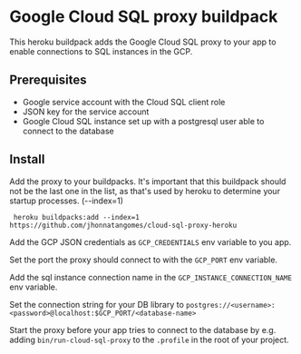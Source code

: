 # Google Cloud SQL proxy buildpack

This heroku buildpack adds the Google Cloud SQL proxy to your app to enable
connections to SQL instances in the GCP.

## Prerequisites

- Google service account with the Cloud SQL client role
- JSON key for the service account
- Google Cloud SQL instance set up with a postgresql user able to connect
  to the database

## Install

Add the proxy to your buildpacks. It's important that this buildpack should
not be the last one in the list, as that's used by heroku to determine your
startup processes. (--index=1)

     heroku buildpacks:add --index=1 https://github.com/jhonnatangomes/cloud-sql-proxy-heroku

Add the GCP JSON credentials as `GCP_CREDENTIALS` env variable to you app.

Set the port the proxy should connect to with the `GCP_PORT` env
variable.

Add the sql instance connection name in the `GCP_INSTANCE_CONNECTION_NAME` env variable.

Set the connection string for your DB library to
`postgres://<username>:<password>@localhost:$GCP_PORT/<database-name>`

Start the proxy before your app tries to connect to the database by e.g. adding
`bin/run-cloud-sql-proxy` to the `.profile` in the root of your project.
